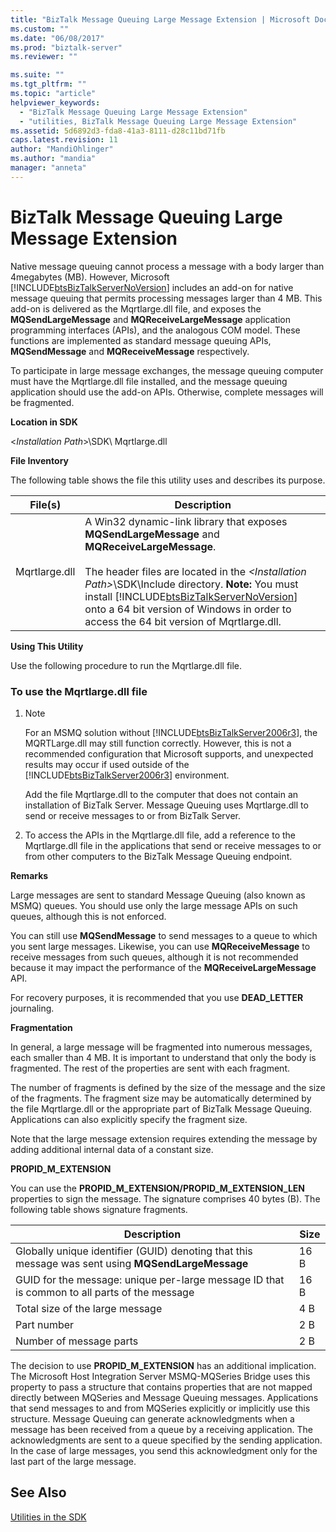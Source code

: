 ```yaml
---
title: "BizTalk Message Queuing Large Message Extension | Microsoft Docs"
ms.custom: ""
ms.date: "06/08/2017"
ms.prod: "biztalk-server"
ms.reviewer: ""

ms.suite: ""
ms.tgt_pltfrm: ""
ms.topic: "article"
helpviewer_keywords: 
  - "BizTalk Message Queuing Large Message Extension"
  - "utilities, BizTalk Message Queuing Large Message Extension"
ms.assetid: 5d6892d3-fda8-41a3-8111-d28c11bd71fb
caps.latest.revision: 11
author: "MandiOhlinger"
ms.author: "mandia"
manager: "anneta"
---
```

# BizTalk Message Queuing Large Message Extension
Native message queuing cannot process a message with a body larger than 4megabytes (MB). However, Microsoft [!INCLUDE[btsBizTalkServerNoVersion](../includes/btsbiztalkservernoversion-md.md)] includes an add-on for native message queuing that permits processing messages larger than 4 MB. This add-on is delivered as the Mqrtlarge.dll file, and exposes the **MQSendLargeMessage** and **MQReceiveLargeMessage** application programming interfaces (APIs), and the analogous COM model. These functions are implemented as standard message queuing APIs, **MQSendMessage** and **MQReceiveMessage** respectively.  
  
 To participate in large message exchanges, the message queuing computer must have the Mqrtlarge.dll file installed, and the message queuing application should use the add-on APIs. Otherwise, complete messages will be fragmented.  
  
 **Location in SDK**  
  
 \<*Installation Path*>\SDK\ Mqrtlarge.dll  
  
 **File Inventory**  
  
 The following table shows the file this utility uses and describes its purpose.  
  
|File(s)|Description|  
|---------------|-----------------|  
|Mqrtlarge.dll|A Win32 dynamic-link library that exposes **MQSendLargeMessage** and **MQReceiveLargeMessage**.<br /><br /> The header files are located in the *\<Installation Path>*\SDK\Include directory. **Note:**  You must install [!INCLUDE[btsBizTalkServerNoVersion](../includes/btsbiztalkservernoversion-md.md)] onto a 64 bit version of Windows in order to access the 64 bit version of Mqrtlarge.dll.|  
  
 **Using This Utility**  
  
 Use the following procedure to run the Mqrtlarge.dll file.  
  
### To use the Mqrtlarge.dll file  
  
1.  > [!NOTE]
    >  For an MSMQ solution without [!INCLUDE[btsBizTalkServer2006r3](../includes/btsbiztalkserver2006r3-md.md)], the MQRTLarge.dll may still function correctly. However, this is not a recommended configuration that Microsoft supports, and unexpected results may occur if used outside of the [!INCLUDE[btsBizTalkServer2006r3](../includes/btsbiztalkserver2006r3-md.md)] environment.  
  
     Add the file Mqrtlarge.dll to the computer that does not contain an installation of BizTalk Server. Message Queuing uses Mqrtlarge.dll to send or receive messages to or from BizTalk Server.  
  
2.  To access the APIs in the Mqrtlarge.dll file, add a reference to the Mqrtlarge.dll file in the applications that send or receive messages to or from other computers to the BizTalk Message Queuing endpoint.  
  
 **Remarks**  
  
 Large messages are sent to standard Message Queuing (also known as MSMQ) queues. You should use only the large message APIs on such queues, although this is not enforced.  
  
 You can still use **MQSendMessage** to send messages to a queue to which you sent large messages. Likewise, you can use **MQReceiveMessage** to receive messages from such queues, although it is not recommended because it may impact the performance of the **MQReceiveLargeMessage** API.  
  
 For recovery purposes, it is recommended that you use **DEAD_LETTER** journaling.  
  
 **Fragmentation**  
  
 In general, a large message will be fragmented into numerous messages, each smaller than 4 MB. It is important to understand that only the body is fragmented. The rest of the properties are sent with each fragment.  
  
 The number of fragments is defined by the size of the message and the size of the fragments. The fragment size may be automatically determined by the file Mqrtlarge.dll or the appropriate part of BizTalk Message Queuing. Applications can also explicitly specify the fragment size.  
  
 Note that the large message extension requires extending the message by adding additional internal data of a constant size.  
  
 **PROPID_M_EXTENSION**  
  
 You can use the **PROPID_M_EXTENSION/PROPID_M_EXTENSION_LEN** properties to sign the message. The signature comprises 40 bytes (B). The following table shows signature fragments.  
  
|Description|Size|  
|-----------------|----------|  
|Globally unique identifier (GUID) denoting that this message was sent using **MQSendLargeMessage**|16 B|  
|GUID for the message: unique per-large message ID that is common to all parts of the message|16 B|  
|Total size of the large message|4 B|  
|Part number|2 B|  
|Number of message parts|2 B|  
  
 The decision to use **PROPID_M_EXTENSION** has an additional implication. The Microsoft Host Integration Server MSMQ-MQSeries Bridge uses this property to pass a structure that contains properties that are not mapped directly between MQSeries and Message Queuing messages. Applications that send messages to and from MQSeries explicitly or implicitly use this structure. Message Queuing can generate acknowledgments when a message has been received from a queue by a receiving application. The acknowledgments are sent to a queue specified by the sending application. In the case of large messages, you send this acknowledgment only for the last part of the large message.  
  
## See Also  
 [Utilities in the SDK](../core/utilities-in-the-sdk.md)